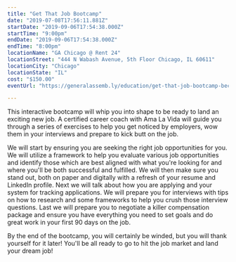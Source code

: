 ```yaml
---
title: "Get That Job Bootcamp"
date: "2019-07-08T17:56:11.881Z"
startDate: "2019-09-06T17:54:38.000Z"
startTime: "9:00pm"
endDate: "2019-09-06T17:54:38.000Z"
endTime: "8:00pm"
locationName: "GA Chicago @ Rent 24"
locationStreet: "444 N Wabash Avenue, 5th Floor Chicago, IL 60611"
locationCity: "Chicago"
locationState: "IL"
cost: "$150.00"
eventUrl: "https://generalassemb.ly/education/get-that-job-bootcamp-become-a-stronger-job-candidate/chicago/77499"

---
```


This interactive bootcamp will whip you into shape to be ready to land an exciting new job. A certified career coach with Ama La Vida will guide you through a series of exercises to help you get noticed by employers, wow them in your interviews and prepare to kick butt on the job.

We will start by ensuring you are seeking the right job opportunities for you. We will utilize a framework to help you evaluate various job opportunities and identify those which are best aligned with what you're looking for and where you'll be both successful and fulfilled. We will then make sure you stand out, both on paper and digitally with a refresh of your resume and LinkedIn profile. Next we will talk about how you are applying and your system for tracking applications. We will prepare you for interviews with tips on how to research and some frameworks to help you crush those interview questions. Last we will prepare you to negotiate a killer compensation package and ensure you have everything you need to set goals and do great work in your first 90 days on the job.

By the end of the bootcamp, you will certainly be winded, but you will thank yourself for it later! You'll be all ready to go to hit the job market and land your dream job!


